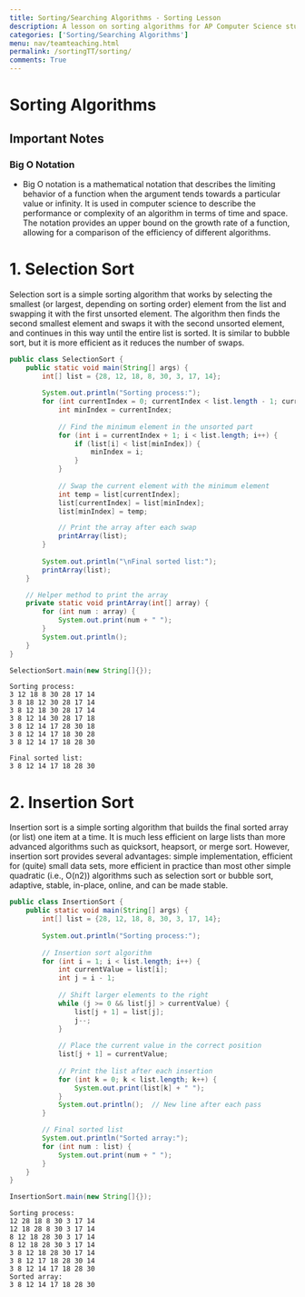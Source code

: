 ```yaml
---
title: Sorting/Searching Algorithms - Sorting Lesson
description: A lesson on sorting algorithms for AP Computer Science students.
categories: ['Sorting/Searching Algorithms']
menu: nav/teamteaching.html
permalink: /sortingTT/sorting/
comments: True
---
```


# **Sorting Algorithms**

## Important Notes

### **Big O Notation**
- Big O notation is a mathematical notation that describes the limiting behavior of a function when the argument tends towards a particular value or infinity. It is used in computer science to describe the performance or complexity of an algorithm in terms of time and space. The notation provides an upper bound on the growth rate of a function, allowing for a comparison of the efficiency of different algorithms.

# **1. Selection Sort**
Selection sort is a simple sorting algorithm that works by selecting the smallest (or largest, depending on sorting order) element from the list and swapping it with the first unsorted element. The algorithm then finds the second smallest element and swaps it with the second unsorted element, and continues in this way until the entire list is sorted. It is similar to bubble sort, but it is more efficient as it reduces the number of swaps.


```Java
public class SelectionSort {
    public static void main(String[] args) {
        int[] list = {28, 12, 18, 8, 30, 3, 17, 14};
        
        System.out.println("Sorting process:");
        for (int currentIndex = 0; currentIndex < list.length - 1; currentIndex++) {
            int minIndex = currentIndex;
            
            // Find the minimum element in the unsorted part
            for (int i = currentIndex + 1; i < list.length; i++) {
                if (list[i] < list[minIndex]) {
                    minIndex = i;
                }
            }
            
            // Swap the current element with the minimum element
            int temp = list[currentIndex];
            list[currentIndex] = list[minIndex];
            list[minIndex] = temp;

            // Print the array after each swap
            printArray(list);
        }
        
        System.out.println("\nFinal sorted list:");
        printArray(list);
    }

    // Helper method to print the array
    private static void printArray(int[] array) {
        for (int num : array) {
            System.out.print(num + " ");
        }
        System.out.println();
    }
}

SelectionSort.main(new String[]{});
```

    Sorting process:
    3 12 18 8 30 28 17 14 
    3 8 18 12 30 28 17 14 
    3 8 12 18 30 28 17 14 
    3 8 12 14 30 28 17 18 
    3 8 12 14 17 28 30 18 
    3 8 12 14 17 18 30 28 
    3 8 12 14 17 18 28 30 
    
    Final sorted list:
    3 8 12 14 17 18 28 30 


# **2. Insertion Sort**

Insertion sort is a simple sorting algorithm that builds the final sorted array (or list) one item at a time. It is much less efficient on large lists than more advanced algorithms such as quicksort, heapsort, or merge sort. However, insertion sort provides several advantages: simple implementation, efficient for (quite) small data sets, more efficient in practice than most other simple quadratic (i.e., O(n2)) algorithms such as selection sort or bubble sort, adaptive, stable, in-place, online, and can be made stable.


```Java
public class InsertionSort {
    public static void main(String[] args) {
        int[] list = {28, 12, 18, 8, 30, 3, 17, 14};
        
        System.out.println("Sorting process:");
        
        // Insertion sort algorithm
        for (int i = 1; i < list.length; i++) {
            int currentValue = list[i];
            int j = i - 1;
            
            // Shift larger elements to the right
            while (j >= 0 && list[j] > currentValue) {
                list[j + 1] = list[j];
                j--;
            }
            
            // Place the current value in the correct position
            list[j + 1] = currentValue;
            
            // Print the list after each insertion
            for (int k = 0; k < list.length; k++) {
                System.out.print(list[k] + " ");
            }
            System.out.println();  // New line after each pass
        }

        // Final sorted list
        System.out.println("Sorted array:");
        for (int num : list) {
            System.out.print(num + " ");
        }
    }
}

InsertionSort.main(new String[]{});
```

    Sorting process:
    12 28 18 8 30 3 17 14 
    12 18 28 8 30 3 17 14 
    8 12 18 28 30 3 17 14 
    8 12 18 28 30 3 17 14 
    3 8 12 18 28 30 17 14 
    3 8 12 17 18 28 30 14 
    3 8 12 14 17 18 28 30 
    Sorted array:
    3 8 12 14 17 18 28 30 
